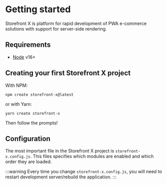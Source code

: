 # Getting started

Storefront X is platform for rapid development of PWA e-commerce solutions with support for server-side rendering.

## Requirements

- [Node](https://nodejs.org/en/) v16+

## Creating your first Storefront X project

With NPM:

```
npm create storefront-x@latest
```

or with Yarn:

```
yarn create storefront-x
```

Then follow the prompts!

## Configuration

The most important file in the Storefront X project is `storefront-x.config.js`. This files specifies which modules are enabled and which order they are loaded.

:::warning
Every time you change `storefront-x.config.js`, you will need to restart development server/rebuild the application.
:::
